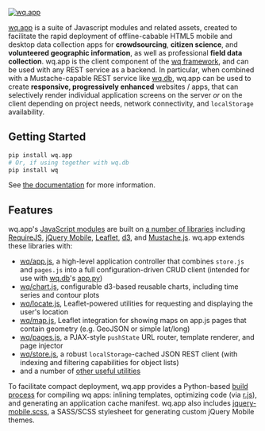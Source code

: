 [![wq.app](https://raw.github.com/wq/wq/master/images/256/wq.app.png)](http://wq.io/wq.app)

[wq.app](http://wq.io/wq.app) is a suite of Javascript modules and related assets, created to facilitate the rapid deployment of offline-cabable HTML5 mobile and desktop data collection apps for **crowdsourcing**, **citizen science**, and **volunteered geographic information**, as well as professional **field data collection**.  wq.app is the client component of the [wq framework], and can be used with any REST service as a backend.  In particular, when combined with a Mustache-capable REST service like [wq.db], wq.app can be used to create **responsive, progressively enhanced** websites / apps, that can selectively render individual application screens on the server *or* on the client depending on project needs, network connectivity, and `localStorage` availability.

## Getting Started

```bash
pip install wq.app
# Or, if using together with wq.db
pip install wq
```

See [the documentation] for more information.

## Features

wq.app's [JavaScript modules] are built on [a number of libraries] including [RequireJS], [jQuery Mobile], [Leaflet], [d3], and [Mustache.js].  wq.app extends these libraries with:

 - [wq/app.js], a high-level application controller that combines `store.js` and `pages.js` into a full configuration-driven CRUD client (intended for use with [wq.db]'s [app.py])
 - [wq/chart.js], configurable d3-based reusable charts, including time series and contour plots
 - [wq/locate.js], Leaflet-powered utilities for requesting and displaying the user's location
 - [wq/map.js], Leaflet integration for showing maps on app.js pages that contain geometry (e.g. GeoJSON or simple lat/long)
 - [wq/pages.js], a PJAX-style `pushState` URL router, template renderer, and page injector
 - [wq/store.js], a robust `localStorage`-cached JSON REST client (with indexing and filtering capabilities for object lists)
 - and a number of [other useful utilities]

To facilitate compact deployment, wq.app provides a Python-based [build process] for compiling wq apps: inlining templates, optimizing code (via [r.js]), and generating an application cache manifest.  wq.app also includes [jquery-mobile.scss], a SASS/SCSS stylesheet for generating custom jQuery Mobile themes.

 [wq framework]: http://wq.io
 [recommended project layout]: https://github.com/wq/django-wq-template
 [a number of libraries]: http://wq.io/docs/third-party

 [the documentation]: http://wq.io/docs/
 [JavaScript modules]: http://wq.io/docs/app
 [RequireJS]: http://requirejs.org
 [r.js]: https://github.com/jrburke/r.js
 [jQuery Mobile]: http://jquerymobile.com
 [Leaflet]: http://leafletjs.com
 [d3]: http://d3js.org
 [Mustache.js]: https://mustache.github.com/
 
 [wq/app.js]: http://wq.io/docs/app-js
 [wq/chart.js]: http://wq.io/docs/chart-js
 [wq/pages.js]: http://wq.io/docs/pages-js
 [wq/locate.js]: http://wq.io/docs/locate-js
 [wq/map.js]: http://wq.io/docs/map-js
 [wq/store.js]: http://wq.io/docs/store-js
 [other useful utilities]: http://wq.io/docs/sup
 
 
 [jquery-mobile.scss]: http://wq.io/docs/jquery-mobile-scss-themes
 [build process]: http://wq.io/docs/build
 
 [wq.db]: http://wq.io/wq.db
 [app.py]: http://wq.io/docs/app.py
